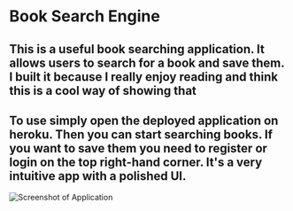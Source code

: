 # Book Search Engine 

## This is a useful book searching application. It allows users to search for a book and save them. I built it because I really enjoy reading and think this is a cool way of showing that

## To use simply open the deployed application on heroku. Then you can start searching books. If you want to save them you need to register or login on the top right-hand corner. It's a very intuitive app with a polished UI.

![Screenshot of Application](bbok-search.png)